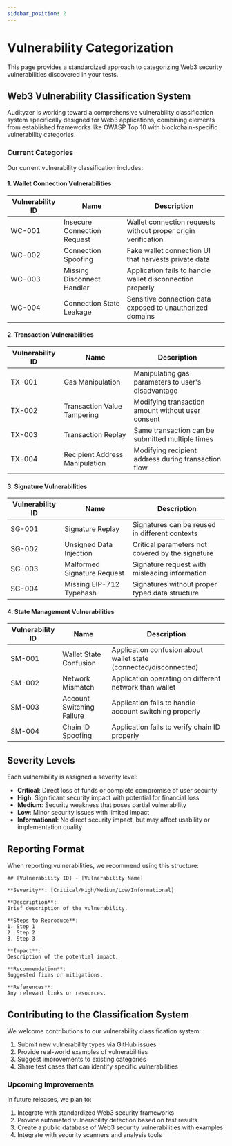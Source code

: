 ```yaml
---
sidebar_position: 2
---
```


# Vulnerability Categorization

This page provides a standardized approach to categorizing Web3 security vulnerabilities discovered in your tests.

## Web3 Vulnerability Classification System

Audityzer is working toward a comprehensive vulnerability classification system specifically designed for Web3 applications, combining elements from established frameworks like OWASP Top 10 with blockchain-specific vulnerability categories.

### Current Categories

Our current vulnerability classification includes:

#### 1. Wallet Connection Vulnerabilities

| Vulnerability ID | Name                        | Description                                                   |
| ---------------- | --------------------------- | ------------------------------------------------------------- |
| WC-001           | Insecure Connection Request | Wallet connection requests without proper origin verification |
| WC-002           | Connection Spoofing         | Fake wallet connection UI that harvests private data          |
| WC-003           | Missing Disconnect Handler  | Application fails to handle wallet disconnection properly     |
| WC-004           | Connection State Leakage    | Sensitive connection data exposed to unauthorized domains     |

#### 2. Transaction Vulnerabilities

| Vulnerability ID | Name                           | Description                                         |
| ---------------- | ------------------------------ | --------------------------------------------------- |
| TX-001           | Gas Manipulation               | Manipulating gas parameters to user's disadvantage  |
| TX-002           | Transaction Value Tampering    | Modifying transaction amount without user consent   |
| TX-003           | Transaction Replay             | Same transaction can be submitted multiple times    |
| TX-004           | Recipient Address Manipulation | Modifying recipient address during transaction flow |

#### 3. Signature Vulnerabilities

| Vulnerability ID | Name                        | Description                                      |
| ---------------- | --------------------------- | ------------------------------------------------ |
| SG-001           | Signature Replay            | Signatures can be reused in different contexts   |
| SG-002           | Unsigned Data Injection     | Critical parameters not covered by the signature |
| SG-003           | Malformed Signature Request | Signature request with misleading information    |
| SG-004           | Missing EIP-712 Typehash    | Signatures without proper typed data structure   |

#### 4. State Management Vulnerabilities

| Vulnerability ID | Name                      | Description                                                       |
| ---------------- | ------------------------- | ----------------------------------------------------------------- |
| SM-001           | Wallet State Confusion    | Application confusion about wallet state (connected/disconnected) |
| SM-002           | Network Mismatch          | Application operating on different network than wallet            |
| SM-003           | Account Switching Failure | Application fails to handle account switching properly            |
| SM-004           | Chain ID Spoofing         | Application fails to verify chain ID properly                     |

## Severity Levels

Each vulnerability is assigned a severity level:

- **Critical**: Direct loss of funds or complete compromise of user security
- **High**: Significant security impact with potential for financial loss
- **Medium**: Security weakness that poses partial vulnerability
- **Low**: Minor security issues with limited impact
- **Informational**: No direct security impact, but may affect usability or implementation quality

## Reporting Format

When reporting vulnerabilities, we recommend using this structure:

```
## [Vulnerability ID] - [Vulnerability Name]

**Severity**: [Critical/High/Medium/Low/Informational]

**Description**:
Brief description of the vulnerability.

**Steps to Reproduce**:
1. Step 1
2. Step 2
3. Step 3

**Impact**:
Description of the potential impact.

**Recommendation**:
Suggested fixes or mitigations.

**References**:
Any relevant links or resources.
```

## Contributing to the Classification System

We welcome contributions to our vulnerability classification system:

1. Submit new vulnerability types via GitHub issues
2. Provide real-world examples of vulnerabilities
3. Suggest improvements to existing categories
4. Share test cases that can identify specific vulnerabilities

### Upcoming Improvements

In future releases, we plan to:

1. Integrate with standardized Web3 security frameworks
2. Provide automated vulnerability detection based on test results
3. Create a public database of Web3 security vulnerabilities with examples
4. Integrate with security scanners and analysis tools
